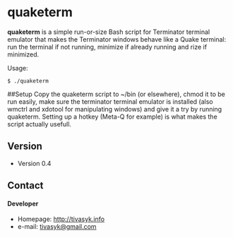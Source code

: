 quaketerm
======
**quaketerm** is a simple run-or-size Bash script for Terminator terminal emulator that makes the Terminator windows behave like a Quake terminal: 
run the terminal if not running, minimize if already running and rize if minimized. 

Usage:

```
$ ./quaketerm
```

##Setup
Copy the quaketerm script to ~/bin (or elsewhere), chmod it to be run easily, make sure the terminator terminal emulator is installed (also wmctrl 
and xdotool for manipulating windows) and give it a try by running quaketerm. Setting up a hotkey (Meta-Q for example) is what makes the script 
actually usefull.

## Version 
* Version 0.4
 
## Contact
#### Developer
* Homepage: http://tivasyk.info
* e-mail: tivasyk@gmail.com
